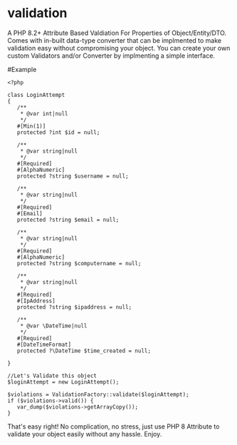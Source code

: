 # validation
A PHP 8.2+ Attribute Based Valdiation For Properties of Object/Entity/DTO. Comes with in-built data-type converter that can be implmented to make validation easy without compromising your object. You can create your own custom Validators and/or Converter by implmenting a simple interface. 

#Example
 ```
 <?php
 
class LoginAttempt
{
    /**
     * @var int|null
     */
    #[Min(1)]
    protected ?int $id = null;

    /**
     * @var string|null
     */
    #[Required]
    #[AlphaNumeric]
    protected ?string $username = null;
	
	/**
     * @var string|null
     */
    #[Required]
    #[Email]
    protected ?string $email = null;

    /**
     * @var string|null
     */
    #[Required]
    #[AlphaNumeric]
    protected ?string $computername = null;

    /**
     * @var string|null
     */
    #[Required]
    #[IpAddress]
    protected ?string $ipaddress = null;

    /**
     * @var \DateTime|null
     */
    #[Required]
    #[DateTimeFormat]
    protected ?\DateTime $time_created = null;
	
}

//Let's Validate this object
$loginAttempt = new LoginAttempt();

$violations = ValidationFactory::validate($loginAttempt);
if ($violations->valid()) {
	var_dump($violations->getArrayCopy());
}

```
That's easy right! 
No complication, no stress, just use PHP 8 Attribute to validate your object easily without any hassle. Enjoy.

 